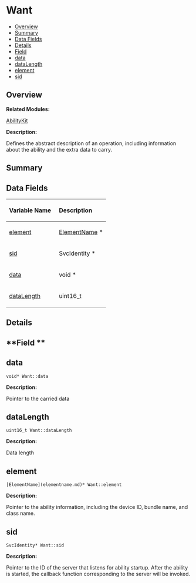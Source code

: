# Want<a name="EN-US_TOPIC_0000001055039558"></a>

-   [Overview](#section2061577705165636)
-   [Summary](#section688560146165636)
-   [Data Fields](#pub-attribs)
-   [Details](#section566798983165636)
-   [Field](#section1651066855165636)
-   [data](#a47c0d5e886bb5cb0b7c9fdb32fa903fa)
-   [dataLength](#a9175a7f7f1c7d84e11042b2d17a2d3f4)
-   [element](#a0ca9d0b3a71d92dec9a14468787afbf8)
-   [sid](#a08a6438e5a2630cbefde052834869b3c)

## **Overview**<a name="section2061577705165636"></a>

**Related Modules:**

[AbilityKit](abilitykit.md)

**Description:**

Defines the abstract description of an operation, including information about the ability and the extra data to carry. 

## **Summary**<a name="section688560146165636"></a>

## Data Fields<a name="pub-attribs"></a>

<a name="table774563067165636"></a>
<table><thead align="left"><tr id="row186019965165636"><th class="cellrowborder" valign="top" width="50%" id="mcps1.1.3.1.1"><p id="p716072402165636"><a name="p716072402165636"></a><a name="p716072402165636"></a>Variable Name</p>
</th>
<th class="cellrowborder" valign="top" width="50%" id="mcps1.1.3.1.2"><p id="p1796021309165636"><a name="p1796021309165636"></a><a name="p1796021309165636"></a>Description</p>
</th>
</tr>
</thead>
<tbody><tr id="row1659882063165636"><td class="cellrowborder" valign="top" width="50%" headers="mcps1.1.3.1.1 "><p id="p1885739324165636"><a name="p1885739324165636"></a><a name="p1885739324165636"></a><a href="want.md#a0ca9d0b3a71d92dec9a14468787afbf8">element</a></p>
</td>
<td class="cellrowborder" valign="top" width="50%" headers="mcps1.1.3.1.2 "><p id="p474977620165636"><a name="p474977620165636"></a><a name="p474977620165636"></a><a href="elementname.md">ElementName</a> * </p>
</td>
</tr>
<tr id="row849203241165636"><td class="cellrowborder" valign="top" width="50%" headers="mcps1.1.3.1.1 "><p id="p1879064584165636"><a name="p1879064584165636"></a><a name="p1879064584165636"></a><a href="want.md#a08a6438e5a2630cbefde052834869b3c">sid</a></p>
</td>
<td class="cellrowborder" valign="top" width="50%" headers="mcps1.1.3.1.2 "><p id="p261602106165636"><a name="p261602106165636"></a><a name="p261602106165636"></a>SvcIdentity * </p>
</td>
</tr>
<tr id="row1464365585165636"><td class="cellrowborder" valign="top" width="50%" headers="mcps1.1.3.1.1 "><p id="p900061192165636"><a name="p900061192165636"></a><a name="p900061192165636"></a><a href="want.md#a47c0d5e886bb5cb0b7c9fdb32fa903fa">data</a></p>
</td>
<td class="cellrowborder" valign="top" width="50%" headers="mcps1.1.3.1.2 "><p id="p889275453165636"><a name="p889275453165636"></a><a name="p889275453165636"></a>void * </p>
</td>
</tr>
<tr id="row1079889966165636"><td class="cellrowborder" valign="top" width="50%" headers="mcps1.1.3.1.1 "><p id="p739079704165636"><a name="p739079704165636"></a><a name="p739079704165636"></a><a href="want.md#a9175a7f7f1c7d84e11042b2d17a2d3f4">dataLength</a></p>
</td>
<td class="cellrowborder" valign="top" width="50%" headers="mcps1.1.3.1.2 "><p id="p479363656165636"><a name="p479363656165636"></a><a name="p479363656165636"></a>uint16_t </p>
</td>
</tr>
</tbody>
</table>

## **Details**<a name="section566798983165636"></a>

## **Field **<a name="section1651066855165636"></a>

## data<a name="a47c0d5e886bb5cb0b7c9fdb32fa903fa"></a>

```
void* Want::data
```

 **Description:**

Pointer to the carried data 

## dataLength<a name="a9175a7f7f1c7d84e11042b2d17a2d3f4"></a>

```
uint16_t Want::dataLength
```

 **Description:**

Data length 

## element<a name="a0ca9d0b3a71d92dec9a14468787afbf8"></a>

```
[ElementName](elementname.md)* Want::element
```

 **Description:**

Pointer to the ability information, including the device ID, bundle name, and class name. 

## sid<a name="a08a6438e5a2630cbefde052834869b3c"></a>

```
SvcIdentity* Want::sid
```

 **Description:**

Pointer to the ID of the server that listens for ability startup. After the ability is started, the callback function corresponding to the server will be invoked. 

